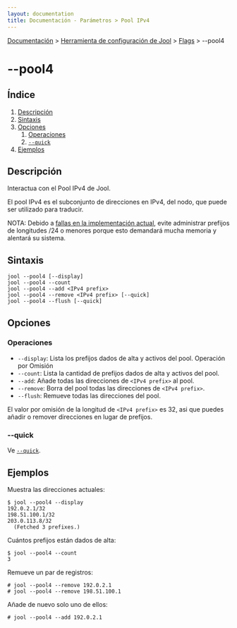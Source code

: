 ```yaml
---
layout: documentation
title: Documentación - Parámetros > Pool IPv4
---
```


[Documentación](esp-doc-index.html) > [Herramienta de configuración de Jool](esp-doc-index.html#aplicacion-de-espacio-de-usuario) > [Flags](esp-usr-flags.html) > \--pool4

# \--pool4

## Índice

1. [Descripción](#descripcion)
2. [Sintaxis](#sintaxis)
3. [Opciones](#opciones)
   1. [Operaciones](#operaciones)
   2. [`--quick`](#quick)
4. [Ejemplos](#ejemplos)

## Descripción

Interactua con el Pool IPv4 de Jool.

El pool IPv4 es el subconjunto de direcciones en IPv4, del nodo, que puede ser utilizado para traducir. 

NOTA:
Debido a [fallas en la implementación actual](https://github.com/NICMx/NAT64/issues/117#issuecomment-66942415), evite administrar prefijos de longitudes /24 o menores porque esto demandará mucha memoria y alentará su sistema.  


## Sintaxis

	jool --pool4 [--display]
	jool --pool4 --count
	jool --pool4 --add <IPv4 prefix>
	jool --pool4 --remove <IPv4 prefix> [--quick]
	jool --pool4 --flush [--quick]

## Opciones

### Operaciones

* `--display`: Lista los prefijos dados de alta y activos del pool. Operación por Omisión
* `--count`: Lista la cantidad de prefijos dados de alta y activos del pool.
* `--add`: Añade todas las direcciones de `<IPv4 prefix>` al pool.
* `--remove`: Borra del pool todas las direcciones de `<IPv4 prefix>`.
* `--flush`: Remueve todas las direcciones del pool.


El valor por omisión de la longitud de `<IPv4 prefix>` es 32, asi que puedes añadir o remover direcciones en lugar de prefijos.

### \--quick

Ve [`--quick`](esp-usr-flags-quick.html).

## Ejemplos

Muestra las direcciones actuales:

	$ jool --pool4 --display
	192.0.2.1/32
	198.51.100.1/32
	203.0.113.8/32
	  (Fetched 3 prefixes.)

Cuántos prefijos están dados de alta:

	$ jool --pool4 --count
	3

Remueve un par de registros:

	# jool --pool4 --remove 192.0.2.1
	# jool --pool4 --remove 198.51.100.1

Añade de nuevo solo uno de ellos:

	# jool --pool4 --add 192.0.2.1
